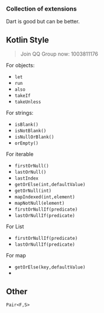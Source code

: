 ### Collection of extensions

Dart is good but can be better.

## Kotlin Style

> Join QQ Group now: 1003811176

For objects:

- `let`
- `run`
- `also`
- `takeIf`
- `takeUnless`

For strings:

- `isBlank()`
- `isNotBlank()`
- `isNullOrBlank()`
- `orEmpty()`

For iterable

- `firstOrNull()`
- `lastOrNull()`
- `lastIndex`
- `getOrElse(int,defaultValue)`
- `getOrNull(int)`
- `mapIndexed(int,element)`
- `mapNotNull(element)`
- `firstOrNullIf(predicate)`
- `lastOrNullIf(predicate)`

For List

- `firstOrNullIf(predicate)`
- `lastOrNullIf(predicate)`

For map
- `getOrElse(key,defaultValue)`
- 
## Other


`Pair<F,S>`
